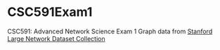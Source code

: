 # CSC591Exam1
CSC591: Advanced Network Science Exam 1
Graph data from [Stanford Large Network Dataset Collection](http://snap.stanford.edu/data/#socnets)
